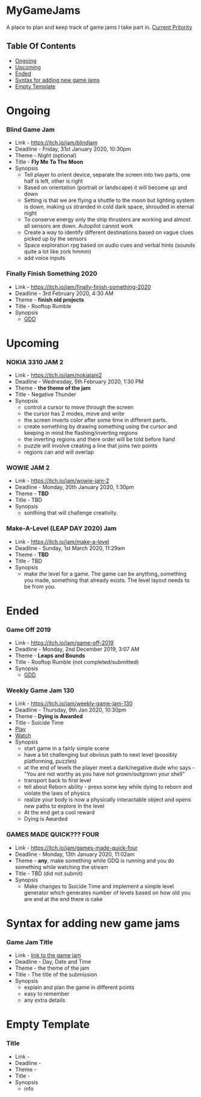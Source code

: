 # MyGameJams
A place to plan and keep track of game jams I take part in.
[Current Pritority](#current_priority)

## Table Of Contents
- [Ongoing](#ongoing)
- [Upcoming](#upcoming)
- [Ended](#ended)
- [Syntax for adding new game jams](#syntax)
- [Empty Template](#empty_template)


# Ongoing
### Blind Game Jam<a name = "current_priority">
- Link - https://itch.io/jam/blindjam
- Deadline - Friday, 31st January 2020, 10:30pm
- Theme - Night (optional)
- Title - __Fly Me To The Moon__
- Synopsis
  - Tell player to orient device, separate the screen into two parts, one half is left, other is right
  - Based on orientation (portrait or landscape) it will become up and down
  - Setting is that we are flying a shuttle to the moon but lighting system is down, making us stranded in cold dark space, shrouded in eternal night
  - To conserve energy only the ship thrusters are working and almost all sensors are down. Autopilot cannot work
  - Create a way to identify different destinations based on vague clues picked up by the sensors
  - Space exploration rpg based on audio cues and verbal hints (sounds quite a lot like zork hmmm)
  - add voice inputs
  
### Finally Finish Something 2020
- Link - https://itch.io/jam/finally-finish-something-2020
- Deadline -  3rd February 2020, 4:30 AM
- Theme - __finish old projects__
- Title - Rooftop Rumble
- Synopsis
  - [GDD](https://docs.google.com/document/d/1Q_k-3Pa3tg7QmgsQfcYkaGmoyfrdENL1gK17Jjpx1wA/edit?usp=sharing)

# Upcoming
### NOKIA 3310 JAM 2
- Link - https://itch.io/jam/nokiajam2
- Deadline - Wednesday, 5th February 2020, 1:30 PM
- Theme - __the theme of the jam__
- Title - Negative Thunder
- Synopsis
  - control a cursor to move through the screen
  - the cursor has 2 modes, move and write
  - the screen inverts color after some time in different parts. 
  - create something by drawing something using the cursor and keeping in mind the flashing/inverting regions
  - the inverting regions and there order will be told before hand
  - puzzle will involve creating a line that joins two points
  - regions can and will overlap
  
### WOWIE JAM 2
- Link - https://itch.io/jam/wowie-jam-2
- Deadline - Monday, 20th January 2020, 1:30pm
- Theme - __TBD__
- Title - TBD
- Synopsis
  - sonthing that will challenge creativity.
  
### Make-A-Level (LEAP DAY 2020) Jam
- Link - https://itch.io/jam/make-a-level
- Deadline - Sunday, 1st March 2020, 11:29am
- Theme - __TBD__
- Title - TBD
- Synopsis
  - make *the* level for a game. The game can be anything, something you made, something that already exists. The level layout needs to be from you.
  
# Ended
### Game Off 2019
- Link - https://itch.io/jam/game-off-2019
- Deadline - Monday, 2nd December 2019, 3:07 AM
- Theme - __Leaps and Bounds__
- Title - Rooftop Rumble (not completed/submitted)
- Synopsis
  - [GDD](https://docs.google.com/document/d/1Q_k-3Pa3tg7QmgsQfcYkaGmoyfrdENL1gK17Jjpx1wA/edit?usp=sharing)

### Weekly Game Jam 130
- Link - https://itch.io/jam/weekly-game-jam-130
- Deadline - Thursday, 9th Jan 2020, 10:30pm 
- Theme - __Dying is Awarded__
- Title - Suicide Time
- [Play](https://retrogeek46.itch.io/suicide-time)
- [Watch](https://youtu.be/fSA_UcJlPDk)
- Synopsis
  - start game in a fairly simple scene
  - have a bit challenging but obvious path to next level (possibly platforming, puzzles)
  - at the end of levels the player meet a dark/negative dude who says - "You are not worthy as you have not grown/outgrown your shell"
  - transport back to first level
  - tell about Reborn ability - press some key while dying to reborn and violate the laws of physics
  - realize your body is now a physically interactable object and opens new paths to explore in the level
  - At the end get a cool reward
  - Dying is Awarded 

### GAMES MADE QUICK??? FOUR
- Link - https://itch.io/jam/games-made-quick-four
- Deadline - Monday, 13th January 2020, 11:02am
- Theme - __any__, make something while GDQ is running and you do something while watching the stream
- Title - TBD (did not submit)
- Synopsis
  - Make changes to Suicide Time and implement a simple level generator which generates number of levels based on how old you are and at the end there is cake
  
# Syntax for adding new game jams<a name="syntax">
### Game Jam Title
- Link - [link to the game jam]()
- Deadline - Day, Date and Time
- Theme - the theme of the jam
- Title - The title of the submission
- Synopsis
  - explain and plan the game in different points
  - easy to remember
  - any extra details
  
# Empty Template<a name="empty_template">
### Title
- Link - 
- Deadline - 
- Theme - 
- Title - 
- Synopsis
  - info
